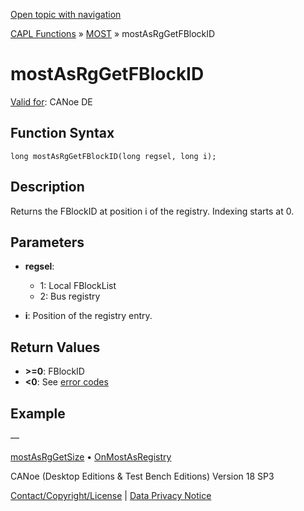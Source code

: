 [Open topic with navigation](../../../../../CANoeDEFamily.htm#Topics/CAPLFunctions/MOST/Functions/CAPLfunctionMOSTAsRgGetFBlockID.md)

[CAPL Functions](../../CAPLfunctions.md) » [MOST](../CAPLfunctionsMOSTOverview.md) » mostAsRgGetFBlockID

# mostAsRgGetFBlockID

[Valid for](../../../Shared/FeatureAvailability.md): CANoe DE

## Function Syntax

```
long mostAsRgGetFBlockID(long regsel, long i);
```

## Description

Returns the FBlockID at position i of the registry. Indexing starts at 0.

## Parameters

- **regsel**:
  - 1: Local FBlockList
  - 2: Bus registry

- **i**: Position of the registry entry.

## Return Values

- **>=0**: FBlockID
- **<0**: See [error codes](../CAPLfunctionsMOSTErrorCodes.md)

## Example

—

[mostAsRgGetSize](CAPLfunctionMOSTAsRgGetSize.md) • [OnMostAsRegistry](../EventProcedures/CAPLfunctionOnMOSTAsRegistry.md)

CANoe (Desktop Editions & Test Bench Editions) Version 18 SP3

[Contact/Copyright/License](../../../Shared/ContactCopyrightLicense.md) | [Data Privacy Notice](https://www.vector.com/int/en/company/get-info/privacy-policy/)
